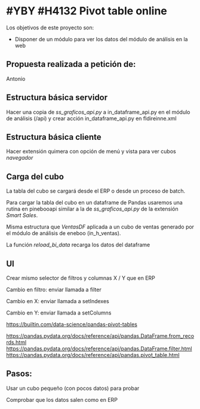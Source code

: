 # #YBY #H4132 Pivot table online

Los objetivos de este proyecto son:
+ Disponer de un módulo para ver los datos del módulo de análisis en la web

## Propuesta realizada a petición de:
Antonio

## Estructura básica servidor
Hacer una copia de _ss_graficos_api.py_ a in_dataframe_api.py en el módulo de análisis (/api) y crear acción in_dataframe_api.py en fldireinne.xml

## Estructura básica cliente
Hacer extensión quimera con opción de menú y vista para ver cubos _navegador_



## Carga del cubo
La tabla del cubo se cargará desde el ERP o desde un proceso de batch.

Para cargar la tabla del cubo en un dataframe de Pandas usaremos una rutina en pinebooapi similar a la de _ss_graficos_api.py_ de la extensión _Smart Sales_.

Misma estructura que _VentasDF_ aplicada a un cubo de ventas generado por el módulo de análisis de eneboo (in_h_ventas).

La función _reload_bi_data_ recarga los datos del dataframe

## UI
Crear mismo selector de filtros y columnas X / Y que en ERP

Cambio en filtro: enviar llamada a filter

Cambio en X: enviar llamada a setIndexes

Cambio en Y: enviar llamada a setColumns

https://builtin.com/data-science/pandas-pivot-tables

https://pandas.pydata.org/docs/reference/api/pandas.DataFrame.from_records.html
https://pandas.pydata.org/docs/reference/api/pandas.DataFrame.filter.html
https://pandas.pydata.org/docs/reference/api/pandas.pivot_table.html

## Pasos:

Usar un cubo pequeño (con pocos datos) para probar

Comprobar que los datos salen como en ERP

